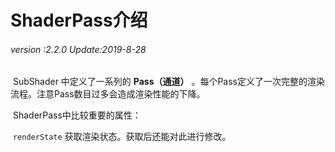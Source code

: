# ShaderPass介绍

###### *version :2.2.0   Update:2019-8-28*

​		SubShader 中定义了一系列的 **Pass（通道）** 。每个Pass定义了一次完整的渲染流程。注意Pass数目过多会造成渲染性能的下降。

​		ShaderPass中比较重要的属性：

​		`renderState` 获取渲染状态。获取后还能对此进行修改。

